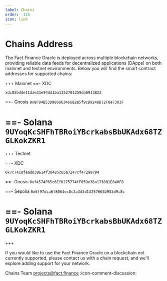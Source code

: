 ```yaml
---
label: Chains
order: -115
icon: link
---
```


# Chains Address

The Fact Finance Oracle is deployed across multiple blockchain networks, providing reliable data feeds for decentralized applications (DApps) on both mainnet and testnet environments. Below you will find the smart contract addresses for supported chains:

+++ Mainnet
==- XDC

` xdc05bdde11dae31e94dd1ba1352701259da6913822 `

==- Gnosis
` 0x8F84B53D98686346682e5f9cD9248B72F8a7383F `

==- Solana
` 9UYoqKcSHFhTBRoiYBcrkabsBbUKAdx68TZGLKokZKR1 `
===

+++ Testnet

==- XDC

` 0x7c7410fead839614f30485c65a7247cf47299794 `

==- Gnosis
` 0xf4574F65c6Ef0275774fF059e38a173801E040F8 `

==- Sepolia
` 0x6f97dca6f8064ec8c3a3d3d13257663b953d9c8c `

==- Solana
` 9UYoqKcSHFhTBRoiYBcrkabsBbUKAdx68TZGLKokZKR1 `
===

+++

If you would like to use the Fact Finance Oracle on a blockchain not currently supported, please contact us with a chain request, and we’ll explore adding support for your network.

Chains Team projects@fact.finance :icon-comment-discussion:
